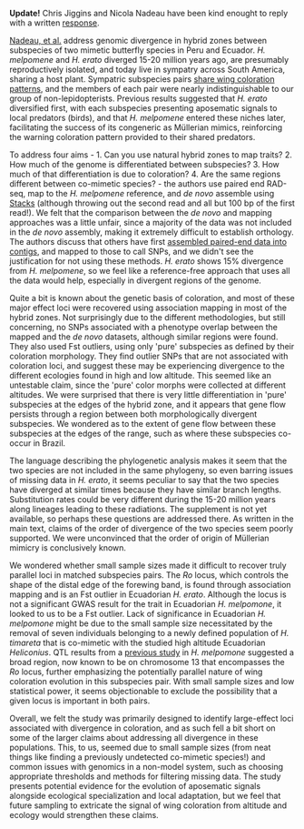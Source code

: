 
**Update!** Chris Jiggins and Nicola Nadeau have been kind enought to reply with a written [response](http://www.heliconius.org/?p=1297).

[Nadeau, et al.](http://genome.cshlp.org/content/early/2014/05/13/gr.169292.113.abstract) address genomic divergence in hybrid zones between subspecies of two mimetic butterfly species in Peru and Ecuador. *H. melpomene* and *H. erato* diverged 15-20 million years ago, are presumably reproductively isolated, and today live in sympatry across South America, sharing a host plant. Sympatric subspecies pairs [share wing coloration patterns](http://www.ucl.ac.uk/taxome/jim/Mim/ermelmim.html), and the members of each pair were nearly indistinguishable to our group of non-lepidopterists. Previous results suggested that *H. erato* diversified first, with each subspecies presenting aposematic signals to local predators (birds), and that *H. melpomene* entered these niches later, facilitating the success of its congeneric as Müllerian mimics, reinforcing the warning coloration pattern provided to their shared predators.

To address four aims - 1. Can you use natural hybrid zones to map traits? 2. How much of the genome is differentiated between subspecies? 3. How much of that differentiation is due to coloration? 4. Are the same regions different between co-mimetic species? - the authors use paired end RAD-seq, map to the *H. melpomene* reference, and *de novo* assemble using [Stacks](http://creskolab.uoregon.edu/stacks/) (although throwing out the second read and all but 100 bp of the first read!). We felt that the comparison between the *de novo* and mapping approaches was a little unfair, since a majority of the data was not included in the *de novo* assembly, making it extremely difficult to establish orthology. The authors discuss that others have first [assembled paired-end data into contigs](http://creskolab.uoregon.edu/stacks/pe_tut.php), and mapped to those to call SNPs, and we didn't see the justification for not using these methods. *H. erato* shows 15% divergence from *H. melpomene*, so we feel like a reference-free approach that uses all the data would help, especially in divergent regions of the genome.

Quite a bit is known about the genetic basis of coloration, and most of these major effect loci were recovered using association mapping in most of the hybrid zones. Not surprisingly due to the different methodologies, but still concerning, no SNPs associated with a phenotype overlap between the mapped and the *de novo* datasets, although similar regions were found. They also used Fst outliers, using only 'pure' subspecies as defined by their coloration morphology. They find outlier SNPs that are not associated with coloration loci, and suggest these may be experiencing divergence to the different ecologies found in high and low altitude. This seemed like an untestable claim, since the 'pure' color morphs were collected at different altitudes. We were surprised that there is very little differentiation in 'pure' subspecies at the edges of the hybrid zone, and it appears that gene flow persists through a region between both morphologically divergent subspecies. We wondered as to the extent of gene flow between these subspecies at the edges of the range, such as where these subspecies co-occur in Brazil.

The language describing the phylogenetic analysis makes it seem that the two species are not included in the same phylogeny, so even barring issues of missing data in *H. erato*, it seems peculiar to say that the two species have diverged at similar times because they have similar branch lengths. Substitution rates could be very different during the 15-20 million years along lineages leading to these radiations. The supplement is not yet available, so perhaps these questions are addressed there. As written in the main text, claims of the order of divergence of the two species seem poorly supported. We were unconvinced that the order of origin of Müllerian mimicry is conclusively known.

We wondered whether small sample sizes made it difficult to recover truly parallel loci in matched subspecies pairs. The *Ro* locus, which controls the shape of the distal edge of the forewing band, is found through association mapping and is an Fst outlier in Ecuadorian *H. erato*. Although the locus is not a significant GWAS result for the trait in Ecuadorian *H. melpomone*, it looked to us to be a Fst outlier. Lack of significance in Ecuadorian *H. melpomone* might be due to the small sample size necessitated by the removal of seven individuals belonging to a newly defined population of *H. timareta* that is co-mimetic with the studied high altitude Ecuadorian *Heliconius*. QTL results from a [previous study](http://www.ncbi.nlm.nih.gov/pmc/articles/PMC2581958) in *H. melpomone* suggested a broad region, now known to be on chromosome 13 that encompasses the *Ro* locus, further emphasizing the potentially parallel nature of wing coloration evolution in this subspecies pair. With small sample sizes and low statistical power, it seems objectionable to exclude the possibility that a given locus is important in both pairs.

Overall, we felt the study was primarily designed to identify large-effect loci associated with divergence in coloration, and as such fell a bit short on some of the larger claims about addressing all divergence in these populations. This, to us, seemed due to small sample sizes (from neat things like finding a previously undetected co-mimetic species!) and common issues with genomics in a non-model system, such as choosing appropriate thresholds and methods for filtering missing data. The study presents potential evidence for the evolution of aposematic signals alongside ecological specialization and local adaptation, but we feel that future sampling to extricate the signal of wing coloration from altitude and ecology would strengthen these claims.

